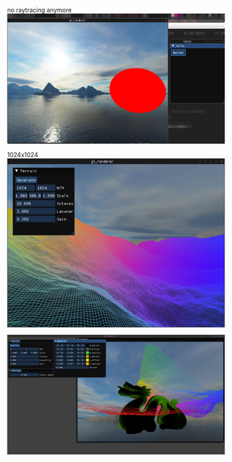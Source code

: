 no raytracing anymore
![alt text](https://raw.githubusercontent.com/ranoke/gl_renderer/main/screenshots/screenshot.png)

1024x1024
![alt text](https://raw.githubusercontent.com/ranoke/gl_renderer/main/screenshots/1024x1024_heightmap.png)

![alt text](https://raw.githubusercontent.com/ranoke/gl_renderer/main/screenshots/dragon_material_almost_xd.png)

